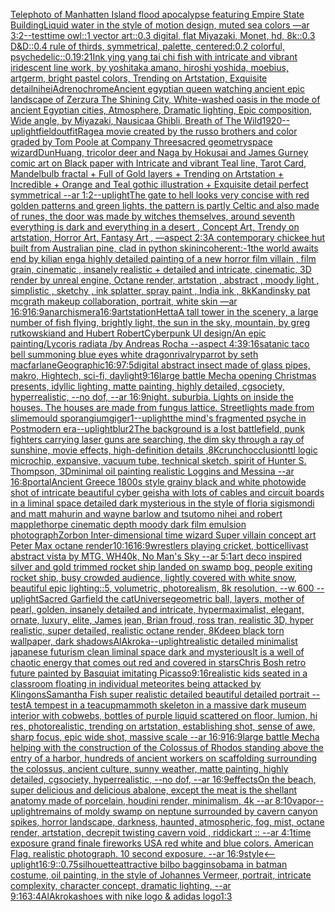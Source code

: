 [Telephoto of Manhatten Island flood apocalypse featuring Empire State Building](https://www.ebank.nz/aiartgenerator?category=Telephoto%2520of%2520Manhatten%2520Island%2520flood%2520apocalypse%2520featuring%2520Empire%2520State%2520Building)[Liquid water in the style of motion design, muted sea colors —ar 3:2](https://www.ebank.nz/aiartgenerator?category=Liquid%2520water%2520in%2520the%2520style%2520of%2520motion%2520design%2C%2520muted%2520sea%2520colors%2520%E2%80%94ar%25203%3A2)[--test](https://www.ebank.nz/aiartgenerator?category=--test)[time owl::1 vector art::0.3 digital, flat Miyazaki, Monet, hd, 8k::0.3 D&D::0.4 rule of thirds, symmetrical, palette, centered:0.2 colorful, psychedelic::0.1](https://www.ebank.nz/aiartgenerator?category=time%2520owl%3A%3A1%2520vector%2520art%3A%3A0.3%2520digital%2C%2520flat%2520Miyazaki%2C%2520Monet%2C%2520hd%2C%25208k%3A%3A0.3%2520D%26D%3A%3A0.4%2520rule%2520of%2520thirds%2C%2520symmetrical%2C%2520palette%2C%2520centered%3A0.2%2520colorful%2C%2520psychedelic%3A%3A0.1)[9:21](https://www.ebank.nz/aiartgenerator?category=9%3A21)[Ink ying yang tai chi fish with intricate and vibrant iridescent line work, by yoshitaka amano, hiroshi yoshida, moebius, artgerm, bright pastel colors, Trending on Artstation, Exquisite detail](https://www.ebank.nz/aiartgenerator?category=Ink%2520ying%2520yang%2520tai%2520chi%2520fish%2520with%2520intricate%2520and%2520vibrant%2520iridescent%2520line%2520work%2C%2520by%2520yoshitaka%2520amano%2C%2520hiroshi%2520yoshida%2C%2520moebius%2C%2520artgerm%2C%2520bright%2520pastel%2520colors%2C%2520Trending%2520on%2520Artstation%2C%2520Exquisite%2520detail)[nihei](https://www.ebank.nz/aiartgenerator?category=nihei)[Adrenochrome](https://www.ebank.nz/aiartgenerator?category=Adrenochrome)[Ancient egyptian queen watching ancient epic landscape of Zerzura The Shining City, White-washed oasis in the mode of ancient Egyptian cities, Atmosphere, Dramatic lighting, Epic composition, Wide angle, by Miyazaki, Nausicaa Ghibli, Breath of The Wild](https://www.ebank.nz/aiartgenerator?category=Ancient%2520egyptian%2520queen%2520watching%2520ancient%2520epic%2520landscape%2520of%2520Zerzura%2520The%2520Shining%2520City%2C%2520White-washed%2520oasis%2520in%2520the%2520mode%2520of%2520ancient%2520Egyptian%2520cities%2C%2520Atmosphere%2C%2520Dramatic%2520lighting%2C%2520Epic%2520composition%2C%2520Wide%2520angle%2C%2520by%2520Miyazaki%2C%2520Nausicaa%2520Ghibli%2C%2520Breath%2520of%2520The%2520Wild)[1920](https://www.ebank.nz/aiartgenerator?category=1920)[--uplight](https://www.ebank.nz/aiartgenerator?category=--uplight)[field](https://www.ebank.nz/aiartgenerator?category=field)[outfit](https://www.ebank.nz/aiartgenerator?category=outfit)[Rage](https://www.ebank.nz/aiartgenerator?category=Rage)[a movie created by the russo brothers and color graded by Tom Poole at Company Three](https://www.ebank.nz/aiartgenerator?category=a%2520movie%2520created%2520by%2520the%2520russo%2520brothers%2520and%2520color%2520graded%2520by%2520Tom%2520Poole%2520at%2520Company%2520Three)[sacred geometry](https://www.ebank.nz/aiartgenerator?category=sacred%2520geometry)[space wizard](https://www.ebank.nz/aiartgenerator?category=space%2520wizard)[DunHuang, tricolor deer and Naga by Hokusai and James Gurney comic art on Black paper with Intricate and vibrant Teal line, Tarot Card, Mandelbulb fractal + Full of Gold layers + Trending on Artstation + Incredible + Orange and Teal gothic illustration + Exquisite detail perfect symmetrical --ar 1:2](https://www.ebank.nz/aiartgenerator?category=DunHuang%2C%2520tricolor%2520deer%2520and%2520Naga%2520by%2520Hokusai%2520and%2520James%2520Gurney%2520comic%2520art%2520on%2520Black%2520paper%2520with%2520Intricate%2520and%2520vibrant%2520Teal%2520line%2C%2520Tarot%2520Card%2C%2520Mandelbulb%2520fractal%2520%2B%2520Full%2520of%2520Gold%2520layers%2520%2B%2520Trending%2520on%2520Artstation%2520%2B%2520Incredible%2520%2B%2520Orange%2520and%2520Teal%2520gothic%2520illustration%2520%2B%2520Exquisite%2520detail%2520perfect%2520symmetrical%2520--ar%25201%3A2)[--uplight](https://www.ebank.nz/aiartgenerator?category=--uplight)[The gate to hell looks very concise with red golden patterns and green lights, the pattern is partly Celtic and also made of runes, the door was made by witches themselves, around seventh everything is dark and everything in a desert , Concept Art, Trendy on artstation, Horror Art, Fantasy Art , —aspect 2:3](https://www.ebank.nz/aiartgenerator?category=The%2520gate%2520to%2520hell%2520looks%2520very%2520concise%2520with%2520red%2520golden%2520patterns%2520and%2520green%2520lights%2C%2520the%2520pattern%2520is%2520partly%2520Celtic%2520and%2520also%2520made%2520of%2520runes%2C%2520the%2520door%2520was%2520made%2520by%2520witches%2520themselves%2C%2520around%2520seventh%2520everything%2520is%2520dark%2520and%2520everything%2520in%2520a%2520desert%2520%2C%2520Concept%2520Art%2C%2520Trendy%2520on%2520artstation%2C%2520Horror%2520Art%2C%2520Fantasy%2520Art%2520%2C%2520%E2%80%94aspect%25202%3A3)[A contemporary chickee hut built from Australian pine, clad in python skin](https://www.ebank.nz/aiartgenerator?category=A%2520contemporary%2520chickee%2520hut%2520built%2520from%2520Australian%2520pine%2C%2520clad%2520in%2520python%2520skin)[incoherent:-1](https://www.ebank.nz/aiartgenerator?category=incoherent%3A-1)[the world awaits end by kilian eng](https://www.ebank.nz/aiartgenerator?category=the%2520world%2520awaits%2520end%2520by%2520kilian%2520eng)[a highly detailed painting of a new horror film villain , film grain, cinematic , insanely realistic + detailed and intricate, cinematic, 3D render by unreal engine, Octane render, artstation , abstract , moody light , simplistic , sketchy , ink splatter, spray paint , India ink , 8k](https://www.ebank.nz/aiartgenerator?category=a%2520highly%2520detailed%2520painting%2520of%2520a%2520new%2520horror%2520film%2520villain%2520%2C%2520film%2520grain%2C%2520cinematic%2520%2C%2520insanely%2520realistic%2520%2B%2520detailed%2520and%2520intricate%2C%2520cinematic%2C%25203D%2520render%2520by%2520unreal%2520engine%2C%2520Octane%2520render%2C%2520artstation%2520%2C%2520abstract%2520%2C%2520moody%2520light%2520%2C%2520simplistic%2520%2C%2520sketchy%2520%2C%2520ink%2520splatter%2C%2520spray%2520paint%2520%2C%2520India%2520ink%2520%2C%25208k)[Kandinsky pat mcgrath makeup collaboration, portrait, white skin —ar 16:9](https://www.ebank.nz/aiartgenerator?category=Kandinsky%2520pat%2520mcgrath%2520makeup%2520collaboration%2C%2520portrait%2C%2520white%2520skin%2520%E2%80%94ar%252016%3A9)[16:9](https://www.ebank.nz/aiartgenerator?category=16%3A9)[anarchism](https://www.ebank.nz/aiartgenerator?category=anarchism)[era](https://www.ebank.nz/aiartgenerator?category=era)[16:9](https://www.ebank.nz/aiartgenerator?category=16%3A9)[artstation](https://www.ebank.nz/aiartgenerator?category=artstation)[Hetta](https://www.ebank.nz/aiartgenerator?category=Hetta)[A tall tower in the scenery, a large number of fish flying, brightly light, the sun in the sky, mountain, by greg rutkowskiand and Hubert Robert](https://www.ebank.nz/aiartgenerator?category=A%2520tall%2520tower%2520in%2520the%2520scenery%2C%2520a%2520large%2520number%2520of%2520fish%2520flying%2C%2520brightly%2520light%2C%2520the%2520sun%2520in%2520the%2520sky%2C%2520mountain%2C%2520by%2520greg%2520rutkowskiand%2520and%2520Hubert%2520Robert)[Cyberpunk UI design](https://www.ebank.nz/aiartgenerator?category=Cyberpunk%2520UI%2520design)[/An epic painting/Lycoris radiata /by Andreas Rocha     --aspect 4:3](https://www.ebank.nz/aiartgenerator?category=/An%2520epic%2520painting/Lycoris%2520radiata%2520/by%2520Andreas%2520Rocha%2520%2520%2520%2520%2520--aspect%25204%3A3)[9:16](https://www.ebank.nz/aiartgenerator?category=9%3A16)[satanic taco bell summoning blue eyes white dragon](https://www.ebank.nz/aiartgenerator?category=satanic%2520taco%2520bell%2520summoning%2520blue%2520eyes%2520white%2520dragon)[rivalry](https://www.ebank.nz/aiartgenerator?category=rivalry)[parrot by seth macfarlane](https://www.ebank.nz/aiartgenerator?category=parrot%2520by%2520seth%2520macfarlane)[Geographic](https://www.ebank.nz/aiartgenerator?category=Geographic)[16:9](https://www.ebank.nz/aiartgenerator?category=16%3A9)[7:5](https://www.ebank.nz/aiartgenerator?category=7%3A5)[digital abstract insect made of glass pipes, makro, Hightech, sci-fi, daylight](https://www.ebank.nz/aiartgenerator?category=digital%2520abstract%2520insect%2520made%2520of%2520glass%2520pipes%2C%2520makro%2C%2520Hightech%2C%2520sci-fi%2C%2520daylight)[9:16](https://www.ebank.nz/aiartgenerator?category=9%3A16)[large battle Mecha opening Christmas presents,  idyllic lighting, matte painting, highly detailed, cgsociety, hyperrealistic, --no dof, --ar 16:9](https://www.ebank.nz/aiartgenerator?category=large%2520battle%2520Mecha%2520opening%2520Christmas%2520presents%2C%2520%2520idyllic%2520lighting%2C%2520matte%2520painting%2C%2520highly%2520detailed%2C%2520cgsociety%2C%2520hyperrealistic%2C%2520--no%2520dof%2C%2520--ar%252016%3A9)[night. suburbia.  Lights on inside the houses. The houses are made from fungus lattice. Streetlights made from slimemould sporangium](https://www.ebank.nz/aiartgenerator?category=night.%2520suburbia.%2520%2520Lights%2520on%2520inside%2520the%2520houses.%2520The%2520houses%2520are%2520made%2520from%2520fungus%2520lattice.%2520Streetlights%2520made%2520from%2520slimemould%2520sporangium)[giger](https://www.ebank.nz/aiartgenerator?category=giger)[1](https://www.ebank.nz/aiartgenerator?category=1)[--uplight](https://www.ebank.nz/aiartgenerator?category=--uplight)[the mind's fragmented psyche in Postmodern era](https://www.ebank.nz/aiartgenerator?category=the%2520mind%27s%2520fragmented%2520psyche%2520in%2520Postmodern%2520era)[--uplight](https://www.ebank.nz/aiartgenerator?category=--uplight)[blur](https://www.ebank.nz/aiartgenerator?category=blur)[2](https://www.ebank.nz/aiartgenerator?category=2)[The background is a lost battlefield, punk fighters carrying laser guns are searching, the dim sky through a ray of sunshine, movie effects, high-definition details ,8K](https://www.ebank.nz/aiartgenerator?category=The%2520background%2520is%2520a%2520lost%2520battlefield%2C%2520punk%2520fighters%2520carrying%2520laser%2520guns%2520are%2520searching%2C%2520the%2520dim%2520sky%2520through%2520a%2520ray%2520of%2520sunshine%2C%2520movie%2520effects%2C%2520high-definition%2520details%2520%2C8K)[crunch](https://www.ebank.nz/aiartgenerator?category=crunch)[occlusion](https://www.ebank.nz/aiartgenerator?category=occlusion)[ttl logic microchip, expansive, vacuum tube, technical sketch, spirit of Hunter S. Thompson, 3D](https://www.ebank.nz/aiartgenerator?category=ttl%2520logic%2520microchip%2C%2520expansive%2C%2520vacuum%2520tube%2C%2520technical%2520sketch%2C%2520spirit%2520of%2520Hunter%2520S.%2520Thompson%2C%25203D)[minimal oil painting realistic Loggins and Messina --ar 16:8](https://www.ebank.nz/aiartgenerator?category=minimal%2520oil%2520painting%2520realistic%2520Loggins%2520and%2520Messina%2520--ar%252016%3A8)[portal](https://www.ebank.nz/aiartgenerator?category=portal)[Ancient Greece 1800s style grainy black and white photo](https://www.ebank.nz/aiartgenerator?category=Ancient%2520Greece%25201800s%2520style%2520grainy%2520black%2520and%2520white%2520photo)[wide shot of intricate beautiful cyber geisha with lots of cables and circuit boards in a liminal space detailed dark mysterious in the style of floria sigismondi and matt mahurin and wayne barlow and tsutomo nihei and robert mapplethorpe cinematic depth moody dark film emulsion photograph](https://www.ebank.nz/aiartgenerator?category=wide%2520shot%2520of%2520intricate%2520beautiful%2520cyber%2520geisha%2520with%2520lots%2520of%2520cables%2520and%2520circuit%2520boards%2520in%2520a%2520liminal%2520space%2520detailed%2520dark%2520mysterious%2520in%2520the%2520style%2520of%2520floria%2520sigismondi%2520and%2520matt%2520mahurin%2520and%2520wayne%2520barlow%2520and%2520tsutomo%2520nihei%2520and%2520robert%2520mapplethorpe%2520cinematic%2520depth%2520moody%2520dark%2520film%2520emulsion%2520photograph)[Zorbon Inter-dimensional time wizard Super villain concept art Peter Max octane render](https://www.ebank.nz/aiartgenerator?category=Zorbon%2520Inter-dimensional%2520time%2520wizard%2520Super%2520villain%2520concept%2520art%2520Peter%2520Max%2520octane%2520render)[10:16](https://www.ebank.nz/aiartgenerator?category=10%3A16)[16:9](https://www.ebank.nz/aiartgenerator?category=16%3A9)[wrestlers playing cricket, botticelli](https://www.ebank.nz/aiartgenerator?category=wrestlers%2520playing%2520cricket%2C%2520botticelli)[vast abstract vista by MTG, WH40k,  No Man's Sky --ar 5:1](https://www.ebank.nz/aiartgenerator?category=vast%2520abstract%2520vista%2520by%2520MTG%2C%2520WH40k%2C%2520%2520No%2520Man%27s%2520Sky%2520--ar%25205%3A1)[art deco inspired silver and gold trimmed rocket ship landed on swamp bog, people exiting rocket ship, busy crowded audience, lightly covered with white snow, beautiful epic lighting::5, volumetric, photorealism, 8k resolution, --w 600 --uplight](https://www.ebank.nz/aiartgenerator?category=art%2520deco%2520inspired%2520silver%2520and%2520gold%2520trimmed%2520rocket%2520ship%2520landed%2520on%2520swamp%2520bog%2C%2520people%2520exiting%2520rocket%2520ship%2C%2520busy%2520crowded%2520audience%2C%2520lightly%2520covered%2520with%2520white%2520snow%2C%2520beautiful%2520epic%2520lighting%3A%3A5%2C%2520volumetric%2C%2520photorealism%2C%25208k%2520resolution%2C%2520--w%2520600%2520--uplight)[Sacred Garfield the cat](https://www.ebank.nz/aiartgenerator?category=Sacred%2520Garfield%2520the%2520cat)[Universe](https://www.ebank.nz/aiartgenerator?category=Universe)[geometric ball, layers, mother of pearl, golden, insanely detailed and intricate, hypermaximalist, elegant, ornate, luxury, elite, James jean, Brian froud, ross tran, realistic 3D, hyper realistic, super detailed, realistic octane render, 8K](https://www.ebank.nz/aiartgenerator?category=geometric%2520ball%2C%2520layers%2C%2520mother%2520of%2520pearl%2C%2520golden%2C%2520insanely%2520detailed%2520and%2520intricate%2C%2520hypermaximalist%2C%2520elegant%2C%2520ornate%2C%2520luxury%2C%2520elite%2C%2520James%2520jean%2C%2520Brian%2520froud%2C%2520ross%2520tran%2C%2520realistic%25203D%2C%2520hyper%2520realistic%2C%2520super%2520detailed%2C%2520realistic%2520octane%2520render%2C%25208K)[deep black torn wallpaper, dark shadows](https://www.ebank.nz/aiartgenerator?category=deep%2520black%2520torn%2520wallpaper%2C%2520dark%2520shadows)[AlAkroka](https://www.ebank.nz/aiartgenerator?category=AlAkroka)[--uplight](https://www.ebank.nz/aiartgenerator?category=--uplight)[realistic detailed minimalist japanese futurism clean liminal space dark and mysterious](https://www.ebank.nz/aiartgenerator?category=realistic%2520detailed%2520minimalist%2520japanese%2520futurism%2520clean%2520liminal%2520space%2520dark%2520and%2520mysterious)[It is a well of chaotic energy that comes out red and covered in stars](https://www.ebank.nz/aiartgenerator?category=It%2520is%2520a%2520well%2520of%2520chaotic%2520energy%2520that%2520comes%2520out%2520red%2520and%2520covered%2520in%2520stars)[Chris Bosh retro future painted by Basquiat imitating Picasso](https://www.ebank.nz/aiartgenerator?category=Chris%2520Bosh%2520retro%2520future%2520painted%2520by%2520Basquiat%2520imitating%2520Picasso)[9:16](https://www.ebank.nz/aiartgenerator?category=9%3A16)[realistic kids seated in a classroom floating in individual meteorites being attacked by Klingons](https://www.ebank.nz/aiartgenerator?category=realistic%2520kids%2520seated%2520in%2520a%2520classroom%2520floating%2520in%2520individual%2520meteorites%2520being%2520attacked%2520by%2520Klingons)[Samantha Fish super realistic detailed beautiful detailed portrait --test](https://www.ebank.nz/aiartgenerator?category=Samantha%2520Fish%2520super%2520realistic%2520detailed%2520beautiful%2520detailed%2520portrait%2520--test)[A tempest in a teacup](https://www.ebank.nz/aiartgenerator?category=A%2520tempest%2520in%2520a%2520teacup)[mammoth skeleton in a massive dark museum interior with cobwebs, bottles of purple liquid scattered on floor,  lumion, hi res, photorealistic, trending on artstation, establishing shot, sense of awe, sharp focus, epic wide shot, massive scale  --ar  16:9](https://www.ebank.nz/aiartgenerator?category=mammoth%2520skeleton%2520in%2520a%2520massive%2520dark%2520museum%2520interior%2520with%2520cobwebs%2C%2520bottles%2520of%2520purple%2520liquid%2520scattered%2520on%2520floor%2C%2520%2520lumion%2C%2520hi%2520res%2C%2520photorealistic%2C%2520trending%2520on%2520artstation%2C%2520establishing%2520shot%2C%2520sense%2520of%2520awe%2C%2520sharp%2520focus%2C%2520epic%2520wide%2520shot%2C%2520massive%2520scale%2520%2520--ar%2520%252016%3A9)[16:9](https://www.ebank.nz/aiartgenerator?category=16%3A9)[large battle Mecha helping with the construction of the Colossus of Rhodos standing above the entry of a harbor, hundreds of ancient workers on scaffolding surrounding the colossus, ancient culture, sunny weather, matte painting, highly detailed, cgsociety, hyperrealistic, --no dof, --ar 16:9](https://www.ebank.nz/aiartgenerator?category=large%2520battle%2520Mecha%2520helping%2520with%2520the%2520construction%2520of%2520the%2520Colossus%2520of%2520Rhodos%2520standing%2520above%2520the%2520entry%2520of%2520a%2520harbor%2C%2520hundreds%2520of%2520ancient%2520workers%2520on%2520scaffolding%2520surrounding%2520the%2520colossus%2C%2520ancient%2520culture%2C%2520sunny%2520weather%2C%2520matte%2520painting%2C%2520highly%2520detailed%2C%2520cgsociety%2C%2520hyperrealistic%2C%2520--no%2520dof%2C%2520--ar%252016%3A9)[effects](https://www.ebank.nz/aiartgenerator?category=effects)[On the beach, super delicious and delicious abalone, except the meat is the shell](https://www.ebank.nz/aiartgenerator?category=On%2520the%2520beach%2C%2520super%2520delicious%2520and%2520delicious%2520abalone%2C%2520except%2520the%2520meat%2520is%2520the%2520shell)[ant anatomy made of porcelain, houdini render, minimalism, 4k --ar 8:10](https://www.ebank.nz/aiartgenerator?category=ant%2520anatomy%2520made%2520of%2520porcelain%2C%2520houdini%2520render%2C%2520minimalism%2C%25204k%2520--ar%25208%3A10)[vapor](https://www.ebank.nz/aiartgenerator?category=vapor)[--uplight](https://www.ebank.nz/aiartgenerator?category=--uplight)[remains of moldy swamp on neptune surrounded by cavern canyon spikes, horror landscape, darkness, haunted, atmospheric, fog, mist, octane render, artstation, decrepit twisting cavern void , riddickart ::  --ar 4:1](https://www.ebank.nz/aiartgenerator?category=remains%2520of%2520moldy%2520swamp%2520on%2520neptune%2520surrounded%2520by%2520cavern%2520canyon%2520spikes%2C%2520horror%2520landscape%2C%2520darkness%2C%2520haunted%2C%2520atmospheric%2C%2520fog%2C%2520mist%2C%2520octane%2520render%2C%2520artstation%2C%2520decrepit%2520twisting%2520cavern%2520void%2520%2C%2520riddickart%2520%3A%3A%2520%2520--ar%25204%3A1)[time exposure grand finale fireworks USA red white and blue colors.  American Flag.  realistic photograph.  10 second exposure.  --ar 16:9](https://www.ebank.nz/aiartgenerator?category=time%2520exposure%2520grand%2520finale%2520fireworks%2520USA%2520red%2520white%2520and%2520blue%2520colors.%2520%2520American%2520Flag.%2520%2520realistic%2520photograph.%2520%252010%2520second%2520exposure.%2520%2520--ar%252016%3A9)[style](https://www.ebank.nz/aiartgenerator?category=style)[<--uplight](https://www.ebank.nz/aiartgenerator?category=%3C--uplight)[16:9](https://www.ebank.nz/aiartgenerator?category=16%3A9)[::0.75](https://www.ebank.nz/aiartgenerator?category=%3A%3A0.75)[silhouette](https://www.ebank.nz/aiartgenerator?category=silhouette)[attractive bilbo baggins](https://www.ebank.nz/aiartgenerator?category=attractive%2520bilbo%2520baggins)[obama in batman costume, oil painting, in the style of Johannes Vermeer, portrait, intricate complexity, character concept, dramatic lighting, --ar 9:16](https://www.ebank.nz/aiartgenerator?category=obama%2520in%2520batman%2520costume%2C%2520oil%2520painting%2C%2520in%2520the%2520style%2520of%2520Johannes%2520Vermeer%2C%2520portrait%2C%2520intricate%2520complexity%2C%2520character%2520concept%2C%2520dramatic%2520lighting%2C%2520--ar%25209%3A16)[3:4](https://www.ebank.nz/aiartgenerator?category=3%3A4)[AlAkroka](https://www.ebank.nz/aiartgenerator?category=AlAkroka)[shoes with nike logo & adidas logo](https://www.ebank.nz/aiartgenerator?category=shoes%2520with%2520nike%2520logo%2520%26%2520adidas%2520logo)[1:3](https://www.ebank.nz/aiartgenerator?category=1%3A3)